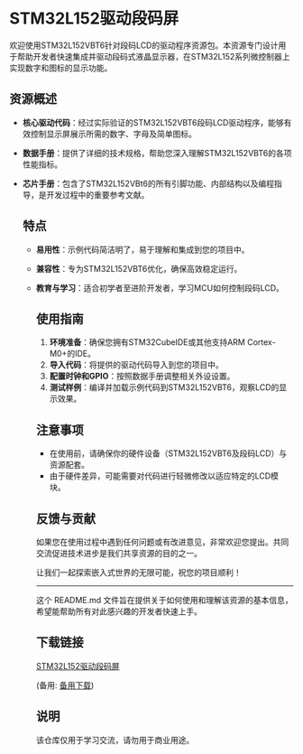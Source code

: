 # STM32L152驱动段码屏

欢迎使用STM32L152VBT6针对段码LCD的驱动程序资源包。本资源专门设计用于帮助开发者快速集成并驱动段码式液晶显示器，在STM32L152系列微控制器上实现数字和图标的显示功能。

## 资源概述

- **核心驱动代码**：经过实际验证的STM32L152VBT6段码LCD驱动程序，能够有效控制显示屏展示所需的数字、字母及简单图标。
- **数据手册**：提供了详细的技术规格，帮助您深入理解STM32L152VBT6的各项性能指标。
- **芯片手册**：包含了STM32L152VBt6的所有引脚功能、内部结构以及编程指导，是开发过程中的重要参考文献。

  ## 特点
  - **易用性**：示例代码简洁明了，易于理解和集成到您的项目中。
  - **兼容性**：专为STM32L152VBT6优化，确保高效稳定运行。
  - **教育与学习**：适合初学者至进阶开发者，学习MCU如何控制段码LCD。

    ## 使用指南
    1. **环境准备**：确保您拥有STM32CubeIDE或其他支持ARM Cortex-M0+的IDE。
    2. **导入代码**：将提供的驱动代码导入到您的项目中。
    3. **配置时钟和GPIO**：按照数据手册调整相关外设设置。
    4. **测试样例**：编译并加载示例代码到STM32L152VBT6，观察LCD的显示效果。

    ## 注意事项
    - 在使用前，请确保你的硬件设备（STM32L152VBT6及段码LCD）与资源配套。
    - 由于硬件差异，可能需要对代码进行轻微修改以适应特定的LCD模块。

    ## 反馈与贡献
    如果您在使用过程中遇到任何问题或有改进意见，非常欢迎您提出。共同交流促进技术进步是我们共享资源的目的之一。

    让我们一起探索嵌入式世界的无限可能，祝您的项目顺利！

    ---

    这个 README.md 文件旨在提供关于如何使用和理解该资源的基本信息，希望能帮助所有对此感兴趣的开发者快速上手。

    ## 下载链接
    [STM32L152驱动段码屏](https://pan.quark.cn/s/e76502f98639) 

    (备用: [备用下载](https://pan.baidu.com/s/1zN9DWa3qO4P6zSwbf_4q1A?pwd=1234))

    ## 说明

    该仓库仅用于学习交流，请勿用于商业用途。
